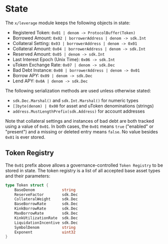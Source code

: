 # State

The `x/leverage` module keeps the following objects in state:

- Registered Token: `0x01 | denom -> ProtocolBuffer(Token)`
- Borrowed Amount: `0x02 | borrowerAddress | denom -> sdk.Int`
- Collateral Setting: `0x03 | borrowerAddress | denom -> 0x01`
- Collateral Amount: `0x04 | borrowerAddress | denom -> sdk.Int`
- Reserved Amount: `0x05 | denom -> sdk.Int`
- Last Interest Epoch (Unix Time): `0x06 -> sdk.Int`
- uToken Exchange Rate: `0x07 | denom -> sdk.Dec`
- Bad Debt Instance: `0x08 | borrowerAddress | denom -> 0x01`
- Borrow APY: `0x09 | denom -> sdk.Dec`
- Lend APY: `0x0A | denom -> sdk.Dec`

The following serialization methods are used unless otherwise stated:
- `sdk.Dec.Marshal()` and `sdk.Int.Marshal()` for numeric types
- `[]byte(denom) | 0x00` for asset and uToken denominations (strings)
- `address.MustLengthPrefix(sdk.Address)` for account addresses

Note that collateral settings and instances of bad debt are both tracked using a value of `0x01`. In both cases, the `0x01` means `true` ("enabled" or "present") and a missing or deleted entry means `false`. No value besides `0x01` is ever stored.

## Token Registry

The `0x01` prefix above allows a governance-controlled `Token Registry` to be stored in state. The token registry is a list of all accepted base asset types and their parameters:

```go
type Token struct {
    BaseDenom            string
    ReserveFactor        sdk.Dec
    CollateralWeight     sdk.Dec
    BaseBorrowRate       sdk.Dec
    KinkBorrowRate       sdk.Dec
    MaxBorrowRate        sdk.Dec
    KinkUtilizationRate  sdk.Dec
    LiquidationIncentive sdk.Dec
    SymbolDenom          string
    Exponent             uint32
}
```

